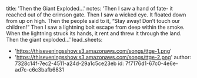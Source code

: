 title: 'Then the Giant Exploded...'
notes: 'Then I saw a hand of fate- it reached out of the crimson gate. Then I saw a wicked eye. It floated down from up on high. Then the people said to it, “Stay away! Don’t touch our children!” Then I saw a lightning bolt escape from deep within the smoke. When the lightning struck its hands, it rent and threw it through the land. Then the giant exploded...'
lead_sheets:
  - 'https://thiseveningsshow.s3.amazonaws.com/songs/ttge-1.png'
  - 'https://thiseveningsshow.s3.amazonaws.com/songs/ttge-2.png'
author: 7328c14f-7ec2-4511-a24d-29a1c5ce23eb
id: 7f7176d1-67c0-4e6e-ad7c-c6c3bafb6831
